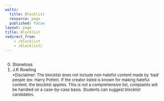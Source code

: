 ```yaml
---
waltz:
  title: Blocklist
  resource: page
  published: false
layout: page
title: Blocklist
redirect_from:
    - /blocklist
    - /blocklist/
---
```

## 
0. Stonetoss
1. J.K Rowling
<br><span style="font-size: small">*Disclaimer: The blocklist does not include non-hateful content made by ‘bad’ people (ex: Harry Potter). If the creator listed is known for making hateful content, the blocklist applies. This is not a comprehensive list, complaints will be handled on a case-by-case basis. Students can suggest blocklist candidates.</span>
